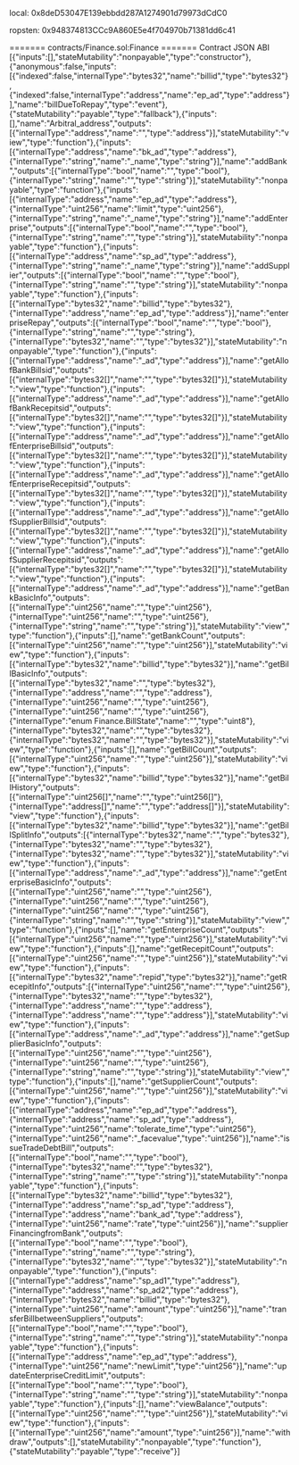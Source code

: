 local:
0x8deD53047E139ebbdd287A1274901d79973dCdC0


ropsten:
0x948374813CCc9A860E5e4f704970b71381dd6c41




======= contracts/Finance.sol:Finance =======
Contract JSON ABI
[{"inputs":[],"stateMutability":"nonpayable","type":"constructor"},{"anonymous":false,"inputs":[{"indexed":false,"internalType":"bytes32","name":"billid","type":"bytes32"},{"indexed":false,"internalType":"address","name":"ep_ad","type":"address"}],"name":"billDueToRepay","type":"event"},{"stateMutability":"payable","type":"fallback"},{"inputs":[],"name":"Arbitral_address","outputs":[{"internalType":"address","name":"","type":"address"}],"stateMutability":"view","type":"function"},{"inputs":[{"internalType":"address","name":"bk_ad","type":"address"},{"internalType":"string","name":"_name","type":"string"}],"name":"addBank","outputs":[{"internalType":"bool","name":"","type":"bool"},{"internalType":"string","name":"","type":"string"}],"stateMutability":"nonpayable","type":"function"},{"inputs":[{"internalType":"address","name":"ep_ad","type":"address"},{"internalType":"uint256","name":"limit","type":"uint256"},{"internalType":"string","name":"_name","type":"string"}],"name":"addEnterprise","outputs":[{"internalType":"bool","name":"","type":"bool"},{"internalType":"string","name":"","type":"string"}],"stateMutability":"nonpayable","type":"function"},{"inputs":[{"internalType":"address","name":"sp_ad","type":"address"},{"internalType":"string","name":"_name","type":"string"}],"name":"addSupplier","outputs":[{"internalType":"bool","name":"","type":"bool"},{"internalType":"string","name":"","type":"string"}],"stateMutability":"nonpayable","type":"function"},{"inputs":[{"internalType":"bytes32","name":"billid","type":"bytes32"},{"internalType":"address","name":"ep_ad","type":"address"}],"name":"enterpriseRepay","outputs":[{"internalType":"bool","name":"","type":"bool"},{"internalType":"string","name":"","type":"string"},{"internalType":"bytes32","name":"","type":"bytes32"}],"stateMutability":"nonpayable","type":"function"},{"inputs":[{"internalType":"address","name":"_ad","type":"address"}],"name":"getAllofBankBillsid","outputs":[{"internalType":"bytes32[]","name":"","type":"bytes32[]"}],"stateMutability":"view","type":"function"},{"inputs":[{"internalType":"address","name":"_ad","type":"address"}],"name":"getAllofBankRecepitsid","outputs":[{"internalType":"bytes32[]","name":"","type":"bytes32[]"}],"stateMutability":"view","type":"function"},{"inputs":[{"internalType":"address","name":"_ad","type":"address"}],"name":"getAllofEnterpriseBillsid","outputs":[{"internalType":"bytes32[]","name":"","type":"bytes32[]"}],"stateMutability":"view","type":"function"},{"inputs":[{"internalType":"address","name":"_ad","type":"address"}],"name":"getAllofEnterpriseRecepitsid","outputs":[{"internalType":"bytes32[]","name":"","type":"bytes32[]"}],"stateMutability":"view","type":"function"},{"inputs":[{"internalType":"address","name":"_ad","type":"address"}],"name":"getAllofSupplierBillsid","outputs":[{"internalType":"bytes32[]","name":"","type":"bytes32[]"}],"stateMutability":"view","type":"function"},{"inputs":[{"internalType":"address","name":"_ad","type":"address"}],"name":"getAllofSupplierRecepitsid","outputs":[{"internalType":"bytes32[]","name":"","type":"bytes32[]"}],"stateMutability":"view","type":"function"},{"inputs":[{"internalType":"address","name":"_ad","type":"address"}],"name":"getBankBasicInfo","outputs":[{"internalType":"uint256","name":"","type":"uint256"},{"internalType":"uint256","name":"","type":"uint256"},{"internalType":"string","name":"","type":"string"}],"stateMutability":"view","type":"function"},{"inputs":[],"name":"getBankCount","outputs":[{"internalType":"uint256","name":"","type":"uint256"}],"stateMutability":"view","type":"function"},{"inputs":[{"internalType":"bytes32","name":"billid","type":"bytes32"}],"name":"getBillBasicInfo","outputs":[{"internalType":"bytes32","name":"","type":"bytes32"},{"internalType":"address","name":"","type":"address"},{"internalType":"uint256","name":"","type":"uint256"},{"internalType":"uint256","name":"","type":"uint256"},{"internalType":"enum Finance.BillState","name":"","type":"uint8"},{"internalType":"bytes32","name":"","type":"bytes32"},{"internalType":"bytes32","name":"","type":"bytes32"}],"stateMutability":"view","type":"function"},{"inputs":[],"name":"getBillCount","outputs":[{"internalType":"uint256","name":"","type":"uint256"}],"stateMutability":"view","type":"function"},{"inputs":[{"internalType":"bytes32","name":"billid","type":"bytes32"}],"name":"getBillHistory","outputs":[{"internalType":"uint256[]","name":"","type":"uint256[]"},{"internalType":"address[]","name":"","type":"address[]"}],"stateMutability":"view","type":"function"},{"inputs":[{"internalType":"bytes32","name":"billid","type":"bytes32"}],"name":"getBillSplitInfo","outputs":[{"internalType":"bytes32","name":"","type":"bytes32"},{"internalType":"bytes32","name":"","type":"bytes32"},{"internalType":"bytes32","name":"","type":"bytes32"}],"stateMutability":"view","type":"function"},{"inputs":[{"internalType":"address","name":"_ad","type":"address"}],"name":"getEnterpriseBasicInfo","outputs":[{"internalType":"uint256","name":"","type":"uint256"},{"internalType":"uint256","name":"","type":"uint256"},{"internalType":"uint256","name":"","type":"uint256"},{"internalType":"string","name":"","type":"string"}],"stateMutability":"view","type":"function"},{"inputs":[],"name":"getEnterpriseCount","outputs":[{"internalType":"uint256","name":"","type":"uint256"}],"stateMutability":"view","type":"function"},{"inputs":[],"name":"getRecepitCount","outputs":[{"internalType":"uint256","name":"","type":"uint256"}],"stateMutability":"view","type":"function"},{"inputs":[{"internalType":"bytes32","name":"repid","type":"bytes32"}],"name":"getRecepitInfo","outputs":[{"internalType":"uint256","name":"","type":"uint256"},{"internalType":"bytes32","name":"","type":"bytes32"},{"internalType":"address","name":"","type":"address"},{"internalType":"address","name":"","type":"address"}],"stateMutability":"view","type":"function"},{"inputs":[{"internalType":"address","name":"_ad","type":"address"}],"name":"getSupplierBasicInfo","outputs":[{"internalType":"uint256","name":"","type":"uint256"},{"internalType":"uint256","name":"","type":"uint256"},{"internalType":"string","name":"","type":"string"}],"stateMutability":"view","type":"function"},{"inputs":[],"name":"getSupplierCount","outputs":[{"internalType":"uint256","name":"","type":"uint256"}],"stateMutability":"view","type":"function"},{"inputs":[{"internalType":"address","name":"ep_ad","type":"address"},{"internalType":"address","name":"sp_ad","type":"address"},{"internalType":"uint256","name":"tolerate_time","type":"uint256"},{"internalType":"uint256","name":"_facevalue","type":"uint256"}],"name":"issueTradeDebtBill","outputs":[{"internalType":"bool","name":"","type":"bool"},{"internalType":"bytes32","name":"","type":"bytes32"},{"internalType":"string","name":"","type":"string"}],"stateMutability":"nonpayable","type":"function"},{"inputs":[{"internalType":"bytes32","name":"billid","type":"bytes32"},{"internalType":"address","name":"sp_ad","type":"address"},{"internalType":"address","name":"bank_ad","type":"address"},{"internalType":"uint256","name":"rate","type":"uint256"}],"name":"supplierFinancingfromBank","outputs":[{"internalType":"bool","name":"","type":"bool"},{"internalType":"string","name":"","type":"string"},{"internalType":"bytes32","name":"","type":"bytes32"}],"stateMutability":"nonpayable","type":"function"},{"inputs":[{"internalType":"address","name":"sp_ad1","type":"address"},{"internalType":"address","name":"sp_ad2","type":"address"},{"internalType":"bytes32","name":"billid","type":"bytes32"},{"internalType":"uint256","name":"amount","type":"uint256"}],"name":"transferBillbetweenSuppliers","outputs":[{"internalType":"bool","name":"","type":"bool"},{"internalType":"string","name":"","type":"string"}],"stateMutability":"nonpayable","type":"function"},{"inputs":[{"internalType":"address","name":"ep_ad","type":"address"},{"internalType":"uint256","name":"newLimit","type":"uint256"}],"name":"updateEnterpriseCreditLimit","outputs":[{"internalType":"bool","name":"","type":"bool"},{"internalType":"string","name":"","type":"string"}],"stateMutability":"nonpayable","type":"function"},{"inputs":[],"name":"viewBalance","outputs":[{"internalType":"uint256","name":"","type":"uint256"}],"stateMutability":"view","type":"function"},{"inputs":[{"internalType":"uint256","name":"amount","type":"uint256"}],"name":"withdraw","outputs":[],"stateMutability":"nonpayable","type":"function"},{"stateMutability":"payable","type":"receive"}]